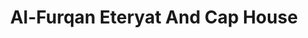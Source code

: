 ---
title: "Al-Furqan Eteryat And Cap House"
url: /karachi/al-furqan-eteryat-and-cap-house/
shop: Einkaufszentrum
---